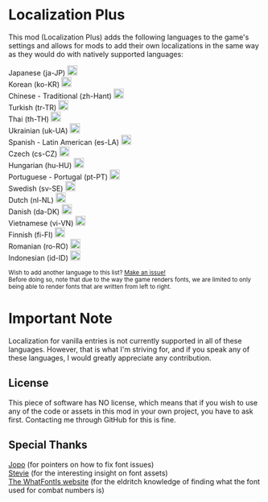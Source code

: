 # Localization Plus
This mod (Localization Plus) adds the following languages to the game's settings and allows for mods to add their own localizations in the same way as they would do with natively supported languages: 

Japanese (ja-JP) <img src="https://catamphetamine.github.io/country-flag-icons/3x2/JP.svg" width="20">  
Korean (ko-KR) <img src="https://catamphetamine.github.io/country-flag-icons/3x2/KR.svg" width="20">  
Chinese - Traditional (zh-Hant) <img src="https://catamphetamine.github.io/country-flag-icons/3x2/TW.svg" width="20">  
Turkish (tr-TR) <img src="https://catamphetamine.github.io/country-flag-icons/3x2/TR.svg" width="20">  
Thai (th-TH) <img src="https://catamphetamine.github.io/country-flag-icons/3x2/TH.svg" width="20">  
Ukrainian (uk-UA) <img src="https://catamphetamine.github.io/country-flag-icons/3x2/UA.svg" width="20">  
Spanish - Latin American (es-LA) <img src="https://catamphetamine.github.io/country-flag-icons/3x2/MX.svg" width="20">  
Czech (cs-CZ) <img src="https://catamphetamine.github.io/country-flag-icons/3x2/CZ.svg" width="20">  
Hungarian (hu-HU) <img src="https://catamphetamine.github.io/country-flag-icons/3x2/HU.svg" width="20">  
Portuguese - Portugal (pt-PT) <img src="https://catamphetamine.github.io/country-flag-icons/3x2/PT.svg" width="20">  
Swedish (sv-SE) <img src="https://catamphetamine.github.io/country-flag-icons/3x2/SE.svg" width="20">  
Dutch (nl-NL) <img src="https://catamphetamine.github.io/country-flag-icons/3x2/NL.svg" width="20">  
Danish (da-DK) <img src="https://catamphetamine.github.io/country-flag-icons/3x2/DK.svg" width="20">  
Vietnamese (vi-VN) <img src="https://catamphetamine.github.io/country-flag-icons/3x2/VN.svg" width="20">  
Finnish (fi-FI) <img src="https://catamphetamine.github.io/country-flag-icons/3x2/FI.svg" width="20">  
Romanian (ro-RO) <img src="https://catamphetamine.github.io/country-flag-icons/3x2/RO.svg" width="20">  
Indonesian (id-ID) <img src="https://catamphetamine.github.io/country-flag-icons/3x2/ID.svg" width="20">  
 
<small>Wish to add another language to this list? [Make an issue!](https://github.com/Angeltrisi/MoreLocales/issues)</small>  
<small>Before doing so, note that due to the way the game renders fonts, we are limited to only being able to render fonts that are written from left to right.</small>  

# Important Note
Localization for vanilla entries is not currently supported in all of these languages. 
However, that is what I'm striving for, and if you speak any of these languages, I would greatly appreciate any contribution.

## License
This piece of software has NO license, which means that if you wish to use any of the code or assets in this mod in your own project, you have to ask first. Contacting me through GitHub for this is fine.

## Special Thanks
[Jopo](https://github.com/JavidPack) (for pointers on how to fix font issues)  
[Stevie](https://github.com/steviegt6/) (for the interesting insight on font assets)  
[The WhatFontIs website](https://www.whatfontis.com/) (for the eldritch knowledge of finding what the font used for combat numbers is)
